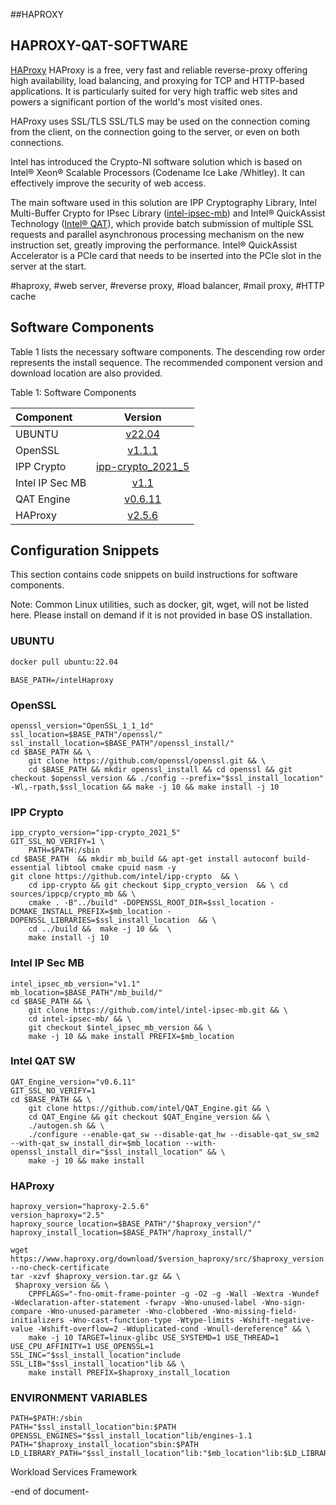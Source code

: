 ##HAPROXY

## HAPROXY-QAT-SOFTWARE
[HAProxy](https://www.haproxy.org/) HAProxy is a free, very fast and reliable reverse-proxy offering high availability, load balancing, and proxying for TCP and HTTP-based applications. It is particularly suited for very high traffic web sites and powers a significant portion of the world's most visited ones.

HAProxy uses SSL/TLS SSL/TLS may be used on the connection coming from the client, on the connection going to the server, or even on both connections. 
    
Intel has introduced the Crypto-NI software solution which is based on Intel® Xeon® Scalable Processors (Codename Ice Lake /Whitley). It can effectively improve the security of web access. 

The main software used in this solution are IPP Cryptography Library, Intel Multi-Buffer Crypto for IPsec Library ([intel-ipsec-mb](https://github.com/intel/intel-ipsec-mb.git)) and  Intel® QuickAssist Technology ([Intel® QAT](https://github.com/intel/QAT_Engine.git)), which  provide batch submission of multiple SSL requests and parallel asynchronous processing mechanism on the new instruction set, greatly improving the performance. Intel® QuickAssist Accelerator is a
PCIe card that needs to be inserted into the PCIe slot in the server at the start.

#haproxy, #web server, #reverse proxy, #load balancer, #mail proxy, #HTTP cache

## Software Components
Table 1 lists the necessary software components. 
The descending row order represents the install sequence. 
The recommended component version and download location are also provided.

Table 1: Software Components

| Component| Version |
| :---        |    :----:   |
| UBUNTU | [v22.04](https://ubuntu.com/) |
| OpenSSL | [v1.1.1](https://github.com/openssl/openssl.git) |
| IPP Crypto | [ipp-crypto_2021_5](https://github.com/intel/ipp-crypto ) |
| Intel IP Sec MB | [v1.1](https://github.com/intel/intel-ipsec-mb.git ) |
| QAT Engine | [v0.6.11](https://github.com/intel/QAT_Engine.git) |
| HAProxy | [v2.5.6](https://www.haproxy.org/download/) |

## Configuration Snippets
This section contains code snippets on build instructions for software components.

Note: Common Linux utilities, such as docker, git, wget, will not be listed here. Please install on demand if it is not provided in base OS installation.

### UBUNTU
```sh
docker pull ubuntu:22.04
```

```
BASE_PATH=/intelHaproxy
```

### OpenSSL
```
openssl_version="OpenSSL_1_1_1d"
ssl_location=$BASE_PATH"/openssl/"
ssl_install_location=$BASE_PATH"/openssl_install/"
cd $BASE_PATH && \ 
    git clone https://github.com/openssl/openssl.git && \
    cd $BASE_PATH && mkdir openssl_install && cd openssl && git checkout $openssl_version && ./config --prefix="$ssl_install_location" -Wl,-rpath,$ssl_location && make -j 10 && make install -j 10 
```

### IPP Crypto
```
ipp_crypto_version="ipp-crypto_2021_5"
GIT_SSL_NO_VERIFY=1 \
    PATH=$PATH:/sbin
cd $BASE_PATH  && mkdir mb_build && apt-get install autoconf build-essential libtool cmake cpuid nasm -y
git clone https://github.com/intel/ipp-crypto  && \
    cd ipp-crypto && git checkout $ipp_crypto_version  && \ cd sources/ippcp/crypto_mb && \ 
    cmake . -B"../build" -DOPENSSL_ROOT_DIR=$ssl_location -DCMAKE_INSTALL_PREFIX=$mb_location -DOPENSSL_LIBRARIES=$ssl_install_location  && \
    cd ../build &&  make -j 10 &&  \
    make install -j 10
```

### Intel IP Sec MB
```
intel_ipsec_mb_version="v1.1"
mb_location=$BASE_PATH"/mb_build/"
cd $BASE_PATH && \
    git clone https://github.com/intel/intel-ipsec-mb.git && \
    cd intel-ipsec-mb/ && \
    git checkout $intel_ipsec_mb_version && \ 
    make -j 10 && make install PREFIX=$mb_location
```

### Intel QAT SW
```
QAT_Engine_version="v0.6.11"
GIT_SSL_NO_VERIFY=1
cd $BASE_PATH && \
    git clone https://github.com/intel/QAT_Engine.git && \ 
    cd QAT_Engine && git checkout $QAT_Engine_version && \ 
    ./autogen.sh && \ 
    ./configure --enable-qat_sw --disable-qat_hw --disable-qat_sw_sm2 --with-qat_sw_install_dir=$mb_location --with-openssl_install_dir="$ssl_install_location" && \
    make -j 10 && make install
```

### HAProxy
```
haproxy_version="haproxy-2.5.6"
version_haproxy="2.5"
haproxy_source_location=$BASE_PATH"/"$haproxy_version"/"
haproxy_install_location=$BASE_PATH"/haproxy_install/"

wget https://www.haproxy.org/download/$version_haproxy/src/$haproxy_version.tar.gz --no-check-certificate
tar -xzvf $haproxy_version.tar.gz && \
 $haproxy_version && \ 
    CPPFLAGS="-fno-omit-frame-pointer -g -O2 -g -Wall -Wextra -Wundef -Wdeclaration-after-statement -fwrapv -Wno-unused-label -Wno-sign-compare -Wno-unused-parameter -Wno-clobbered -Wno-missing-field-initializers -Wno-cast-function-type -Wtype-limits -Wshift-negative-value -Wshift-overflow=2 -Wduplicated-cond -Wnull-dereference" && \ 
    make -j 10 TARGET=linux-glibc USE_SYSTEMD=1 USE_THREAD=1 USE_CPU_AFFINITY=1 USE_OPENSSL=1 SSL_INC="$ssl_install_location"include SSL_LIB="$ssl_install_location"lib && \ 
    make install PREFIX=$haproxy_install_location
```

### ENVIRONMENT VARIABLES
```
PATH=$PATH:/sbin
PATH="$ssl_install_location"bin:$PATH
OPENSSL_ENGINES="$ssl_install_location"lib/engines-1.1
PATH="$haproxy_install_location"sbin:$PATH
LD_LIBRARY_PATH="$ssl_install_location"lib:"$mb_location"lib:$LD_LIBRARY_PATH
```

Workload Services Framework

-end of document-




